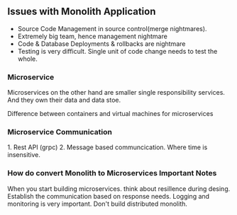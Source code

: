 <h2> Issues with Monolith Application </h2>

<ul>
  <li> Source Code Management in source control(merge nightmares).</li>
  <li> Extremely big team, hence management nightmare </li>
  <li> Code & Database Deployments & rollbacks are nightmare </li>
  <li> Testing is very difficult. Single unit of code change needs to test the whole.</li>
</ul>

<h3> Microservice </h3>
Microservices on the other hand are smaller single responsibility services. 
And they own their data and data stoe.

Difference between containers and virtual machines for microservices

<h3> Microservice Communication </h3>
1. Rest API (grpc)
2. Message based communcication. Where time is insensitive.

<h3> How do convert Monolith to Microservices </h3?
1. Take 

<h3> Important Notes </h3>
When you start building microservices. think about resillence during desing.
Establish the communication based on response needs.
Logging and monitoring is very important.
Don't build distributed monolith. 
